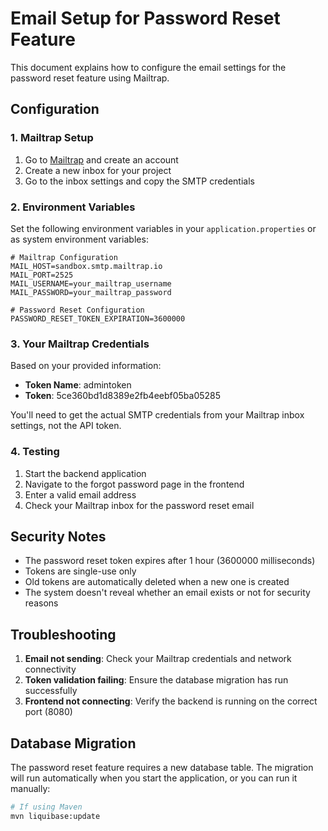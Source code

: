 # Email Setup for Password Reset Feature

This document explains how to configure the email settings for the password reset feature using Mailtrap.

## Configuration

### 1. Mailtrap Setup

1. Go to [Mailtrap](https://mailtrap.io) and create an account
2. Create a new inbox for your project
3. Go to the inbox settings and copy the SMTP credentials

### 2. Environment Variables

Set the following environment variables in your `application.properties` or as system environment variables:

```properties
# Mailtrap Configuration
MAIL_HOST=sandbox.smtp.mailtrap.io
MAIL_PORT=2525
MAIL_USERNAME=your_mailtrap_username
MAIL_PASSWORD=your_mailtrap_password

# Password Reset Configuration
PASSWORD_RESET_TOKEN_EXPIRATION=3600000
```

### 3. Your Mailtrap Credentials

Based on your provided information:
- **Token Name**: admintoken
- **Token**: 5ce360bd1d8389e2fb4eebf05ba05285

You'll need to get the actual SMTP credentials from your Mailtrap inbox settings, not the API token.

### 4. Testing

1. Start the backend application
2. Navigate to the forgot password page in the frontend
3. Enter a valid email address
4. Check your Mailtrap inbox for the password reset email

## Security Notes

- The password reset token expires after 1 hour (3600000 milliseconds)
- Tokens are single-use only
- Old tokens are automatically deleted when a new one is created
- The system doesn't reveal whether an email exists or not for security reasons

## Troubleshooting

1. **Email not sending**: Check your Mailtrap credentials and network connectivity
2. **Token validation failing**: Ensure the database migration has run successfully
3. **Frontend not connecting**: Verify the backend is running on the correct port (8080)

## Database Migration

The password reset feature requires a new database table. The migration will run automatically when you start the application, or you can run it manually:

```bash
# If using Maven
mvn liquibase:update
``` 